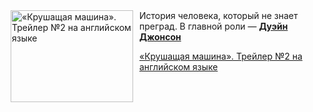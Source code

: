 <!--2025-09-21 11:00:33-->
<div class="yb">
  <div class="rss kino_kino"><a href="https://www.kino-teatr.ru/video/53637/" title="«Крушащая машина». Трейлер №2 на английском языке"><img src="https://www.kino-teatr.ru/video/7/3/53637/poster.jpg" width="196" height="147" align="left" hspace="5" style="margin: 0px 10px 0px 5px" alt="«Крушащая машина». Трейлер №2 на английском языке"/></a>История человека, который не знает преград. В главной роли — <a href=https://www.kino-teatr.ru/kino/acter/m/hollywood/58135/bio/ target=_blank><strong>Дуэйн Джонсон</strong></a> <p class="titl"><a href="https://www.kino-teatr.ru/video/53637/">«Крушащая машина». Трейлер №2 на английском языке</a></p></div>
</div>
